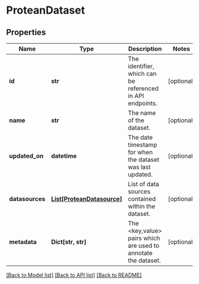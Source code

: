 # ProteanDataset


## Properties

Name | Type | Description | Notes
------------ | ------------- | ------------- | -------------
**id** | **str** | The identifier, which can be referenced in API endpoints. | [optional] 
**name** | **str** | The name of the dataset. | [optional] 
**updated_on** | **datetime** | The date timestamp for when the dataset was last updated. | [optional] 
**datasources** | [**List[ProteanDatasource]**](ProteanDatasource.md) | List of data sources contained within the dataset. | [optional] 
**metadata** | **Dict[str, str]** | The &lt;key,value&gt; pairs which are used to annotate the dataset. | [optional] 

[[Back to Model list]](../README.md#documentation-for-models) [[Back to API list]](../README.md#documentation-for-api-endpoints) [[Back to README]](../README.md)


